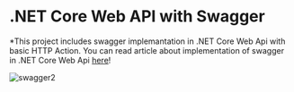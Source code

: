 # .NET Core Web API with Swagger

*This project includes swagger implemantation in .NET Core Web Api with basic HTTP Action. You can read article about implementation of swagger in .NET Core Web Api <a href="https://medium.com/@metinyorgun/net-core-web-api-ile-swagger-kullan%C4%B1m%C4%B1-9918d61c5efa">here</a>!

![swagger2](https://user-images.githubusercontent.com/30695695/93746514-e544a400-fbfd-11ea-9404-91c5c509fecf.png)
